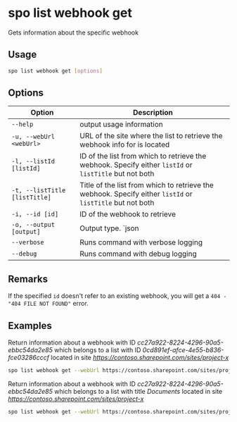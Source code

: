 # spo list webhook get

Gets information about the specific webhook

## Usage

```sh
spo list webhook get [options]
```

## Options

Option|Description
------|-----------
`--help`|output usage information
`-u, --webUrl <webUrl>`|URL of the site where the list to retrieve the webhook info for is located
`-l, --listId [listId]`|ID of the list from which to retrieve the webhook. Specify either `listId` or `listTitle` but not both
`-t, --listTitle [listTitle]`|Title of the list from which to retrieve the webhook. Specify either `listId` or `listTitle` but not both
`-i, --id [id]`|ID of the webhook to retrieve
`-o, --output [output]`|Output type. `json|text`. Default `text`
`--verbose`|Runs command with verbose logging
`--debug`|Runs command with debug logging

## Remarks

If the specified `id` doesn't refer to an existing webhook, you will get a `404 - "404 FILE NOT FOUND"` error.

## Examples

Return information about a webhook with ID _cc27a922-8224-4296-90a5-ebbc54da2e85_ which belongs to a list with ID _0cd891ef-afce-4e55-b836-fce03286cccf_ located in site _https://contoso.sharepoint.com/sites/project-x_

```sh
spo list webhook get --webUrl https://contoso.sharepoint.com/sites/project-x --listId 0cd891ef-afce-4e55-b836-fce03286cccf --id cc27a922-8224-4296-90a5-ebbc54da2e85
```

Return information about a webhook with ID _cc27a922-8224-4296-90a5-ebbc54da2e85_ which belongs to a list with title _Documents_ located in site _https://contoso.sharepoint.com/sites/project-x_

```sh
spo list webhook get --webUrl https://contoso.sharepoint.com/sites/project-x --listTitle Documents --id cc27a922-8224-4296-90a5-ebbc54da2e85
```